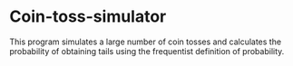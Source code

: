 # Coin-toss-simulator

This program simulates a large number of coin tosses and calculates the probability of obtaining tails using the frequentist definition of probability.

